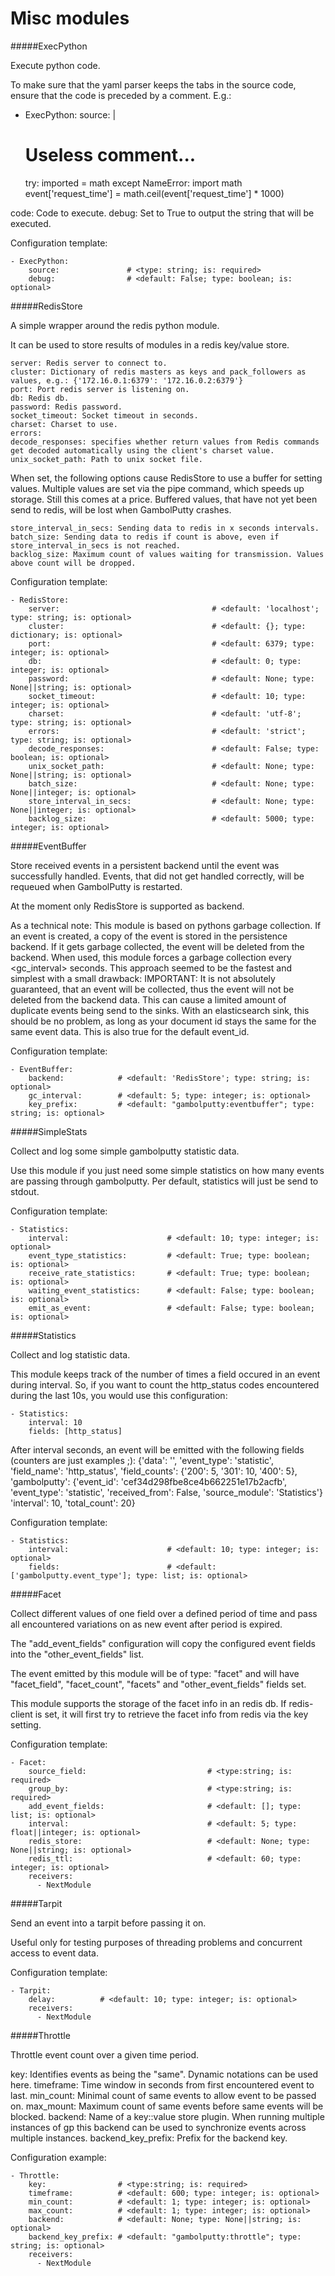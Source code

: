 Misc modules
==========

#####ExecPython

Execute python code.

To make sure that the yaml parser keeps the tabs in the source code, ensure that the code is preceded by a comment.
E.g.:

- ExecPython:
source: |
  # Useless comment...
    try:
        imported = math
    except NameError:
        import math
    event['request_time'] = math.ceil(event['request_time'] * 1000)

code: Code to execute.
debug: Set to True to output the string that will be executed.

Configuration template:

    - ExecPython:
        source:               # <type: string; is: required>
        debug:                # <default: False; type: boolean; is: optional>

#####RedisStore

A simple wrapper around the redis python module.

It can be used to store results of modules in a redis key/value store.

    server: Redis server to connect to.
    cluster: Dictionary of redis masters as keys and pack_followers as values, e.g.: {'172.16.0.1:6379': '172.16.0.2:6379'}
    port: Port redis server is listening on.
    db: Redis db.
    password: Redis password.
    socket_timeout: Socket timeout in seconds.
    charset: Charset to use.
    errors:
    decode_responses: specifies whether return values from Redis commands get decoded automatically using the client's charset value.
    unix_socket_path: Path to unix socket file.

When set, the following options cause RedisStore to use a buffer for setting values.
Multiple values are set via the pipe command, which speeds up storage. Still this comes at a price.
Buffered values, that have not yet been send to redis, will be lost when GambolPutty crashes.

    store_interval_in_secs: Sending data to redis in x seconds intervals.
    batch_size: Sending data to redis if count is above, even if store_interval_in_secs is not reached.
    backlog_size: Maximum count of values waiting for transmission. Values above count will be dropped.

Configuration template:

    - RedisStore:
        server:                                  # <default: 'localhost'; type: string; is: optional>
        cluster:                                 # <default: {}; type: dictionary; is: optional>
        port:                                    # <default: 6379; type: integer; is: optional>
        db:                                      # <default: 0; type: integer; is: optional>
        password:                                # <default: None; type: None||string; is: optional>
        socket_timeout:                          # <default: 10; type: integer; is: optional>
        charset:                                 # <default: 'utf-8'; type: string; is: optional>
        errors:                                  # <default: 'strict'; type: string; is: optional>
        decode_responses:                        # <default: False; type: boolean; is: optional>
        unix_socket_path:                        # <default: None; type: None||string; is: optional>
        batch_size:                              # <default: None; type: None||integer; is: optional>
        store_interval_in_secs:                  # <default: None; type: None||integer; is: optional>
        backlog_size:                            # <default: 5000; type: integer; is: optional>

#####EventBuffer

Store received events in a persistent backend until the event was successfully handled.
Events, that did not get handled correctly, will be requeued when GambolPutty is restarted.

At the moment only RedisStore is supported as backend.

As a technical note: This module is based on pythons garbage collection. If an event is
created, a copy of the event is stored in the persistence backend. If it gets garbage collected,
the event will be deleted from the backend.
When used, this module forces a garbage collection every <gc_interval> seconds.
This approach seemed to be the fastest and simplest with a small drawback:
IMPORTANT: It is not absolutely guaranteed, that an event will be collected, thus the event will
not be deleted from the backend data. This can cause a limited amount of duplicate events being
send to the sinks.
With an elasticsearch sink, this should be no problem, as long as your document id
stays the same for the same event data. This is also true for the default event_id.

Configuration template:

    - EventBuffer:
        backend:            # <default: 'RedisStore'; type: string; is: optional>
        gc_interval:        # <default: 5; type: integer; is: optional>
        key_prefix:         # <default: "gambolputty:eventbuffer"; type: string; is: optional>

#####SimpleStats

Collect and log some simple gambolputty statistic data.

Use this module if you just need some simple statistics on how many events are passing through gambolputty.
Per default, statistics will just be send to stdout.

Configuration template:

    - Statistics:
        interval:                      # <default: 10; type: integer; is: optional>
        event_type_statistics:         # <default: True; type: boolean; is: optional>
        receive_rate_statistics:       # <default: True; type: boolean; is: optional>
        waiting_event_statistics:      # <default: False; type: boolean; is: optional>
        emit_as_event:                 # <default: False; type: boolean; is: optional>

#####Statistics

Collect and log statistic data.

This module keeps track of the number of times a field occured in an event during interval.
So, if you want to count the http_status codes encountered during the last 10s, you would use this configuration:

    - Statistics:
        interval: 10
        fields: [http_status]

After interval seconds, an event will be emitted with the following fields (counters are just examples ;):
    {'data': '',
    'event_type': 'statistic',
    'field_name': 'http_status',
    'field_counts': {'200': 5, '301': 10, '400': 5},
    'gambolputty': {'event_id': 'cef34d298fbe8ce4b662251e17b2acfb',
                 'event_type': 'statistic',
                 'received_from': False,
                 'source_module': 'Statistics'}
    'interval': 10,
    'total_count': 20}

Configuration template:

    - Statistics:
        interval:                      # <default: 10; type: integer; is: optional>
        fields:                        # <default: ['gambolputty.event_type']; type: list; is: optional>

#####Facet

Collect different values of one field over a defined period of time and pass all
encountered variations on as new event after period is expired.

The "add_event_fields" configuration will copy the configured event fields into the "other_event_fields" list.

The event emitted by this module will be of type: "facet" and will have "facet_field",
"facet_count", "facets" and "other_event_fields" fields set.

This module supports the storage of the facet info in an redis db. If redis-client is set,
it will first try to retrieve the facet info from redis via the key setting.

Configuration template:

    - Facet:
        source_field:                           # <type:string; is: required>
        group_by:                               # <type:string; is: required>
        add_event_fields:                       # <default: []; type: list; is: optional>
        interval:                               # <default: 5; type: float||integer; is: optional>
        redis_store:                            # <default: None; type: None||string; is: optional>
        redis_ttl:                              # <default: 60; type: integer; is: optional>
        receivers:
          - NextModule

#####Tarpit

Send an event into a tarpit before passing it on.

Useful only for testing purposes of threading problems and concurrent access to event data.

Configuration template:

    - Tarpit:
        delay:          # <default: 10; type: integer; is: optional>
        receivers:
          - NextModule

#####Throttle

Throttle event count over a given time period.

key: Identifies events as being the "same". Dynamic notations can be used here.
timeframe: Time window in seconds from first encountered event to last.
min_count: Minimal count of same events to allow event to be passed on.
max_mount: Maximum count of same events before same events will be blocked.
backend: Name of a key::value store plugin. When running multiple instances of gp this backend can be used to
         synchronize events across multiple instances.
backend_key_prefix: Prefix for the backend key.

Configuration example:

    - Throttle:
        key:                # <type:string; is: required>
        timeframe:          # <default: 600; type: integer; is: optional>
        min_count:          # <default: 1; type: integer; is: optional>
        max_count:          # <default: 1; type: integer; is: optional>
        backend:            # <default: None; type: None||string; is: optional>
        backend_key_prefix: # <default: "gambolputty:throttle"; type: string; is: optional>
        receivers:
          - NextModule